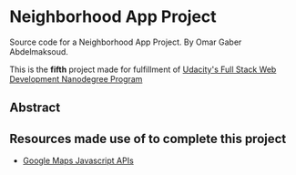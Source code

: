 # Neighborhood App Project
Source code for a Neighborhood App Project.
By Omar Gaber Abdelmaksoud.

This is the **fifth** project made for fulfillment of [Udacity's Full Stack Web Development Nanodegree Program](https://www.udacity.com/course/full-stack-web-developer-nanodegree--nd004)

## Abstract

## Resources made use of to complete this project
* [Google Maps Javascript APIs](https://developers.google.com/maps/documentation/javascript/tutorial)
